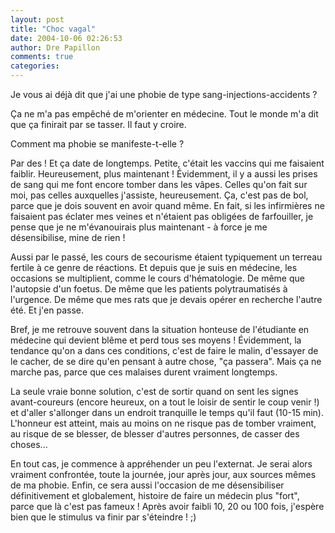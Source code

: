 ```yaml
---
layout: post
title: "Choc vagal"
date: 2004-10-06 02:26:53
author: Dre Papillon
comments: true
categories: 
---
```



Je vous ai déjà dit que j'ai une phobie de type sang-injections-accidents ?

Ça ne m'a pas empêché de m'orienter en médecine.  Tout le monde m'a dit que ça finirait par se tasser.  Il faut y croire.

Comment ma phobie se manifeste-t-elle ?

Par des  !  Et ça date de longtemps.  Petite, c'était les vaccins qui me faisaient faiblir.  Heureusement, plus maintenant !  Évidemment, il y a aussi les prises de sang qui me font encore tomber dans les vâpes.  Celles qu'on fait sur moi, pas celles auxquelles j'assiste, heureusement.  Ça, c'est pas de bol, parce que je dois souvent en avoir quand même.  En fait, si les infirmières ne faisaient pas éclater mes veines et n'étaient pas obligées de farfouiller, je pense que je ne m'évanouirais plus maintenant - à force je me désensibilise, mine de rien !

Aussi par le passé, les cours de secourisme étaient typiquement un terreau fertile à ce genre de réactions.  Et depuis que je suis en médecine, les occasions se multiplient, comme le cours d'hématologie.  De même que l'autopsie d'un foetus.  De même que les patients polytraumatisés à l'urgence.  De même que mes rats que je devais opérer en recherche l'autre été.  Et j'en passe.

Bref, je me retrouve souvent dans la situation honteuse de l'étudiante en médecine qui devient blême et perd tous ses moyens !  Évidemment, la tendance qu'on a dans ces conditions, c'est de faire le malin, d'essayer de le cacher, de se dire qu'en pensant à autre chose, "ça passera".  Mais ça ne marche pas, parce que ces malaises durent vraiment longtemps.

La seule vraie bonne solution, c'est de sortir quand on sent les signes avant-coureurs (encore heureux, on a tout le loisir de sentir le coup venir !) et d'aller s'allonger dans un endroit tranquille le temps qu'il faut (10-15 min).  L'honneur est atteint, mais au moins on ne risque pas de tomber vraiment, au risque de se blesser, de blesser d'autres personnes, de casser des choses...

En tout cas, je commence à appréhender un peu l'externat.  Je serai alors vraiment confrontée, toute la journée, jour après jour, aux sources mêmes de ma phobie.  Enfin, ce sera aussi l'occasion de me désensibiliser définitivement et globalement, histoire de faire un médecin plus "fort", parce que là c'est pas fameux !  Après avoir faibli 10, 20 ou 100 fois, j'espère bien que le stimulus va finir par s'éteindre ! ;)